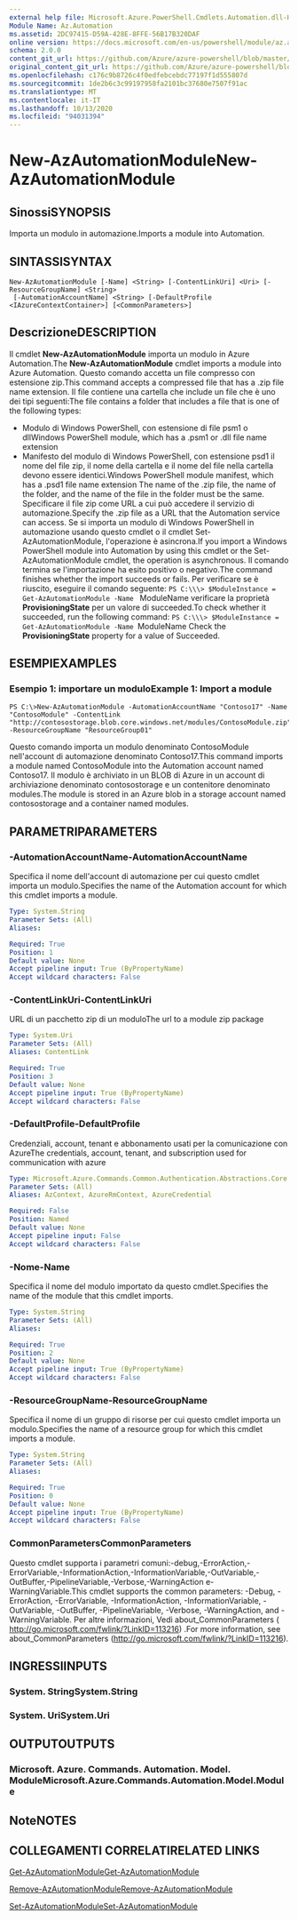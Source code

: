 ```yaml
---
external help file: Microsoft.Azure.PowerShell.Cmdlets.Automation.dll-Help.xml
Module Name: Az.Automation
ms.assetid: 2DC97415-D59A-428E-8FFE-56B17B320DAF
online version: https://docs.microsoft.com/en-us/powershell/module/az.automation/new-azautomationmodule
schema: 2.0.0
content_git_url: https://github.com/Azure/azure-powershell/blob/master/src/Automation/Automation/help/New-AzAutomationModule.md
original_content_git_url: https://github.com/Azure/azure-powershell/blob/master/src/Automation/Automation/help/New-AzAutomationModule.md
ms.openlocfilehash: c176c9b8726c4f0edfebcebdc77197f1d555807d
ms.sourcegitcommit: 1de2b6c3c99197958fa2101bc37680e7507f91ac
ms.translationtype: MT
ms.contentlocale: it-IT
ms.lasthandoff: 10/13/2020
ms.locfileid: "94031394"
---
```

# <span data-ttu-id="91c78-101">New-AzAutomationModule</span><span class="sxs-lookup"><span data-stu-id="91c78-101">New-AzAutomationModule</span></span>

## <span data-ttu-id="91c78-102">Sinossi</span><span class="sxs-lookup"><span data-stu-id="91c78-102">SYNOPSIS</span></span>
<span data-ttu-id="91c78-103">Importa un modulo in automazione.</span><span class="sxs-lookup"><span data-stu-id="91c78-103">Imports a module into Automation.</span></span>

## <span data-ttu-id="91c78-104">SINTASSI</span><span class="sxs-lookup"><span data-stu-id="91c78-104">SYNTAX</span></span>

```
New-AzAutomationModule [-Name] <String> [-ContentLinkUri] <Uri> [-ResourceGroupName] <String>
 [-AutomationAccountName] <String> [-DefaultProfile <IAzureContextContainer>] [<CommonParameters>]
```

## <span data-ttu-id="91c78-105">Descrizione</span><span class="sxs-lookup"><span data-stu-id="91c78-105">DESCRIPTION</span></span>
<span data-ttu-id="91c78-106">Il cmdlet **New-AzAutomationModule** importa un modulo in Azure Automation.</span><span class="sxs-lookup"><span data-stu-id="91c78-106">The **New-AzAutomationModule** cmdlet imports a module into Azure Automation.</span></span>
<span data-ttu-id="91c78-107">Questo comando accetta un file compresso con estensione zip.</span><span class="sxs-lookup"><span data-stu-id="91c78-107">This command accepts a compressed file that has a .zip file name extension.</span></span>
<span data-ttu-id="91c78-108">Il file contiene una cartella che include un file che è uno dei tipi seguenti:</span><span class="sxs-lookup"><span data-stu-id="91c78-108">The file contains a folder that includes a file that is one of the following types:</span></span> 
- <span data-ttu-id="91c78-109">Modulo di Windows PowerShell, con estensione di file psm1 o dll</span><span class="sxs-lookup"><span data-stu-id="91c78-109">Windows PowerShell module, which has a .psm1 or .dll file name extension</span></span> 
- <span data-ttu-id="91c78-110">Manifesto del modulo di Windows PowerShell, con estensione psd1 il nome del file zip, il nome della cartella e il nome del file nella cartella devono essere identici.</span><span class="sxs-lookup"><span data-stu-id="91c78-110">Windows PowerShell module manifest, which has a .psd1 file name extension The name of the .zip file, the name of the folder, and the name of the file in the folder must be the same.</span></span>
<span data-ttu-id="91c78-111">Specificare il file zip come URL a cui può accedere il servizio di automazione.</span><span class="sxs-lookup"><span data-stu-id="91c78-111">Specify the .zip file as a URL that the Automation service can access.</span></span>
<span data-ttu-id="91c78-112">Se si importa un modulo di Windows PowerShell in automazione usando questo cmdlet o il cmdlet Set-AzAutomationModule, l'operazione è asincrona.</span><span class="sxs-lookup"><span data-stu-id="91c78-112">If you import a Windows PowerShell module into Automation by using this cmdlet or the Set-AzAutomationModule cmdlet, the operation is asynchronous.</span></span>
<span data-ttu-id="91c78-113">Il comando termina se l'importazione ha esito positivo o negativo.</span><span class="sxs-lookup"><span data-stu-id="91c78-113">The command finishes whether the import succeeds or fails.</span></span>
<span data-ttu-id="91c78-114">Per verificare se è riuscito, eseguire il comando seguente: `PS C:\\\> $ModuleInstance = Get-AzAutomationModule -Name ` ModuleName verificare la proprietà **ProvisioningState** per un valore di succeeded.</span><span class="sxs-lookup"><span data-stu-id="91c78-114">To check whether it succeeded, run the following command: `PS C:\\\> $ModuleInstance = Get-AzAutomationModule -Name `ModuleName Check the **ProvisioningState** property for a value of Succeeded.</span></span>

## <span data-ttu-id="91c78-115">ESEMPI</span><span class="sxs-lookup"><span data-stu-id="91c78-115">EXAMPLES</span></span>

### <span data-ttu-id="91c78-116">Esempio 1: importare un modulo</span><span class="sxs-lookup"><span data-stu-id="91c78-116">Example 1: Import a module</span></span>
```
PS C:\>New-AzAutomationModule -AutomationAccountName "Contoso17" -Name "ContosoModule" -ContentLink "http://contosostorage.blob.core.windows.net/modules/ContosoModule.zip" -ResourceGroupName "ResourceGroup01"
```

<span data-ttu-id="91c78-117">Questo comando importa un modulo denominato ContosoModule nell'account di automazione denominato Contoso17.</span><span class="sxs-lookup"><span data-stu-id="91c78-117">This command imports a module named ContosoModule into the Automation account named Contoso17.</span></span>
<span data-ttu-id="91c78-118">Il modulo è archiviato in un BLOB di Azure in un account di archiviazione denominato contosostorage e un contenitore denominato modules.</span><span class="sxs-lookup"><span data-stu-id="91c78-118">The module is stored in an Azure blob in a storage account named contosostorage and a container named modules.</span></span>

## <span data-ttu-id="91c78-119">PARAMETRI</span><span class="sxs-lookup"><span data-stu-id="91c78-119">PARAMETERS</span></span>

### <span data-ttu-id="91c78-120">-AutomationAccountName</span><span class="sxs-lookup"><span data-stu-id="91c78-120">-AutomationAccountName</span></span>
<span data-ttu-id="91c78-121">Specifica il nome dell'account di automazione per cui questo cmdlet importa un modulo.</span><span class="sxs-lookup"><span data-stu-id="91c78-121">Specifies the name of the Automation account for which this cmdlet imports a module.</span></span>

```yaml
Type: System.String
Parameter Sets: (All)
Aliases:

Required: True
Position: 1
Default value: None
Accept pipeline input: True (ByPropertyName)
Accept wildcard characters: False
```

### <span data-ttu-id="91c78-122">-ContentLinkUri</span><span class="sxs-lookup"><span data-stu-id="91c78-122">-ContentLinkUri</span></span>
<span data-ttu-id="91c78-123">URL di un pacchetto zip di un modulo</span><span class="sxs-lookup"><span data-stu-id="91c78-123">The url to a module zip package</span></span>

```yaml
Type: System.Uri
Parameter Sets: (All)
Aliases: ContentLink

Required: True
Position: 3
Default value: None
Accept pipeline input: True (ByPropertyName)
Accept wildcard characters: False
```

### <span data-ttu-id="91c78-124">-DefaultProfile</span><span class="sxs-lookup"><span data-stu-id="91c78-124">-DefaultProfile</span></span>
<span data-ttu-id="91c78-125">Credenziali, account, tenant e abbonamento usati per la comunicazione con Azure</span><span class="sxs-lookup"><span data-stu-id="91c78-125">The credentials, account, tenant, and subscription used for communication with azure</span></span>

```yaml
Type: Microsoft.Azure.Commands.Common.Authentication.Abstractions.Core.IAzureContextContainer
Parameter Sets: (All)
Aliases: AzContext, AzureRmContext, AzureCredential

Required: False
Position: Named
Default value: None
Accept pipeline input: False
Accept wildcard characters: False
```

### <span data-ttu-id="91c78-126">-Nome</span><span class="sxs-lookup"><span data-stu-id="91c78-126">-Name</span></span>
<span data-ttu-id="91c78-127">Specifica il nome del modulo importato da questo cmdlet.</span><span class="sxs-lookup"><span data-stu-id="91c78-127">Specifies the name of the module that this cmdlet imports.</span></span>

```yaml
Type: System.String
Parameter Sets: (All)
Aliases:

Required: True
Position: 2
Default value: None
Accept pipeline input: True (ByPropertyName)
Accept wildcard characters: False
```

### <span data-ttu-id="91c78-128">-ResourceGroupName</span><span class="sxs-lookup"><span data-stu-id="91c78-128">-ResourceGroupName</span></span>
<span data-ttu-id="91c78-129">Specifica il nome di un gruppo di risorse per cui questo cmdlet importa un modulo.</span><span class="sxs-lookup"><span data-stu-id="91c78-129">Specifies the name of a resource group for which this cmdlet imports a module.</span></span>

```yaml
Type: System.String
Parameter Sets: (All)
Aliases:

Required: True
Position: 0
Default value: None
Accept pipeline input: True (ByPropertyName)
Accept wildcard characters: False
```

### <span data-ttu-id="91c78-130">CommonParameters</span><span class="sxs-lookup"><span data-stu-id="91c78-130">CommonParameters</span></span>
<span data-ttu-id="91c78-131">Questo cmdlet supporta i parametri comuni:-debug,-ErrorAction,-ErrorVariable,-InformationAction,-InformationVariable,-OutVariable,-OutBuffer,-PipelineVariable,-Verbose,-WarningAction e-WarningVariable.</span><span class="sxs-lookup"><span data-stu-id="91c78-131">This cmdlet supports the common parameters: -Debug, -ErrorAction, -ErrorVariable, -InformationAction, -InformationVariable, -OutVariable, -OutBuffer, -PipelineVariable, -Verbose, -WarningAction, and -WarningVariable.</span></span> <span data-ttu-id="91c78-132">Per altre informazioni, Vedi about_CommonParameters ( http://go.microsoft.com/fwlink/?LinkID=113216) .</span><span class="sxs-lookup"><span data-stu-id="91c78-132">For more information, see about_CommonParameters (http://go.microsoft.com/fwlink/?LinkID=113216).</span></span>

## <span data-ttu-id="91c78-133">INGRESSI</span><span class="sxs-lookup"><span data-stu-id="91c78-133">INPUTS</span></span>

### <span data-ttu-id="91c78-134">System. String</span><span class="sxs-lookup"><span data-stu-id="91c78-134">System.String</span></span>

### <span data-ttu-id="91c78-135">System. Uri</span><span class="sxs-lookup"><span data-stu-id="91c78-135">System.Uri</span></span>

## <span data-ttu-id="91c78-136">OUTPUT</span><span class="sxs-lookup"><span data-stu-id="91c78-136">OUTPUTS</span></span>

### <span data-ttu-id="91c78-137">Microsoft. Azure. Commands. Automation. Model. Module</span><span class="sxs-lookup"><span data-stu-id="91c78-137">Microsoft.Azure.Commands.Automation.Model.Module</span></span>

## <span data-ttu-id="91c78-138">Note</span><span class="sxs-lookup"><span data-stu-id="91c78-138">NOTES</span></span>

## <span data-ttu-id="91c78-139">COLLEGAMENTI CORRELATI</span><span class="sxs-lookup"><span data-stu-id="91c78-139">RELATED LINKS</span></span>

[<span data-ttu-id="91c78-140">Get-AzAutomationModule</span><span class="sxs-lookup"><span data-stu-id="91c78-140">Get-AzAutomationModule</span></span>](./Get-AzAutomationModule.md)

[<span data-ttu-id="91c78-141">Remove-AzAutomationModule</span><span class="sxs-lookup"><span data-stu-id="91c78-141">Remove-AzAutomationModule</span></span>](./Remove-AzAutomationModule.md)

[<span data-ttu-id="91c78-142">Set-AzAutomationModule</span><span class="sxs-lookup"><span data-stu-id="91c78-142">Set-AzAutomationModule</span></span>](./Set-AzAutomationModule.md)


